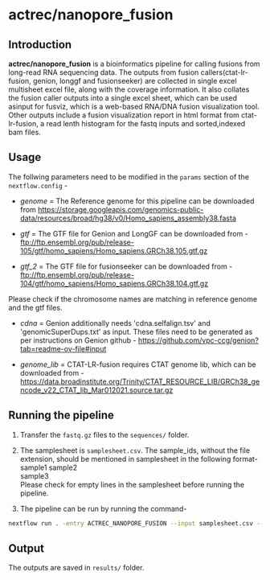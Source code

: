 # actrec/nanopore_fusion

## Introduction

**actrec/nanopore_fusion** is a bioinformatics pipeline for calling fusions from long-read RNA sequencing data. The outputs from fusion callers(ctat-lr-fusion, genion, longgf and fusionseeker) are collected in single excel multisheet excel file, along with the coverage information. It also collates the fusion caller outputs into a single excel sheet, which can be used asinput for fusviz, which is a web-based RNA/DNA fusion visualization tool. Other outputs include a fusion visualization report in html format from ctat-lr-fusion, a read lenth histogram for the fastq inputs and sorted,indexed bam files.


## Usage

The follwing parameters need to be modified in the `params` section of the `nextflow.config` - 

- *genome* = The Reference genome for this pipeline can be downloaded from https://storage.googleapis.com/genomics-public-data/resources/broad/hg38/v0/Homo_sapiens_assembly38.fasta

- *gtf* = The GTF file for Genion and LongGF can be downloaded from -
ftp://ftp.ensembl.org/pub/release-105/gtf/homo_sapiens/Homo_sapiens.GRCh38.105.gtf.gz

- *gtf_2* = The GTF file for fusionseeker can be downloaded from -
ftp://ftp.ensembl.org/pub/release-104/gtf/homo_sapiens/Homo_sapiens.GRCh38.104.gtf.gz

Please check if the chromosome names are matching in reference genome and the gtf files.

- *cdna* = Genion additionally needs 'cdna.selfalign.tsv' and 'genomicSuperDups.txt' as input. These files need to be generated as per instructions on Genion github -  https://github.com/vpc-ccg/genion?tab=readme-ov-file#input

- *genome_lib* = CTAT-LR-fusion requires CTAT genome lib, which can be downloaded from -
https://data.broadinstitute.org/Trinity/CTAT_RESOURCE_LIB/GRCh38_gencode_v22_CTAT_lib_Mar012021.source.tar.gz


## Running the pipeline

1. Transfer the `fastq.gz` files to the `sequences/` folder.

2. The samplesheet is `samplesheet.csv`. The sample_ids, without the file extension, should be mentioned in samplesheet in the following format-
sample1 
sample2  
sample3  
Please check for empty lines in the samplesheet before running the pipeline.


3. The pipeline can be run by running the command-

```bash
nextflow run . -entry ACTREC_NANOPORE_FUSION --input samplesheet.csv --outdir results  -profile docker -ansi-log false  -resume  -bg
```

## Output
The outputs are saved in `results/` folder.
